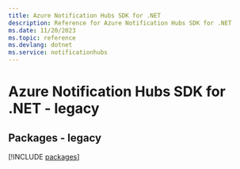 ```yaml
---
title: Azure Notification Hubs SDK for .NET
description: Reference for Azure Notification Hubs SDK for .NET
ms.date: 11/20/2023
ms.topic: reference
ms.devlang: dotnet
ms.service: notificationhubs
---
```

# Azure Notification Hubs SDK for .NET - legacy
## Packages - legacy
[!INCLUDE [packages](notification-hubs-index.md)]
